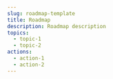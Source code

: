 ```yaml
---
slug: roadmap-template
title: Roadmap
description: Roadmap description
topics:
  - topic-1
  - topic-2
actions:
  - action-1
  - action-2
---
```


